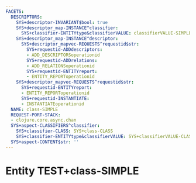 ```yaml
---
FACETS:
  DESCRIPTORS:
    SYS+descriptor-INVARIANT$bool: true
    SYS+descriptor_map-INSTANCE^classifier:
      SYS+classifier-ENTITYtype&classifierVALUE: classifierVALUE-SIMPLE
    SYS+descriptor_map-INSTANCE^descriptor:
      SYS+descriptor_mapvec-REQUESTS^requestid$str:
        SYS+requestid-ADDdescriptors:
        - ADD_DESCRIPTORSoperationid
        SYS+requestid-ADDrelations:
        - ADD_RELATIONSoperationid
        SYS+requestid-ENTITYreport:
        - ENTITY_REPORToperationid
    SYS+descriptor_mapvec-REQUESTS^requestid$str:
      SYS+requestid-ENTITYreport:
      - ENTITY_REPORToperationid
      SYS+requestid-INSTANTIATE:
      - INSTANTIATEoperationid
  NAME: class-SIMPLE
  REQUEST-PORT-STACK:
  - clojure.core.async.chan
  SYS+aspect-CLASSIFIERS^classifier:
    SYS+classifier-CLASS: SYS+class-CLASS
    SYS+classifier-ENTITYtype&classifierVALUE: SYS+classifierVALUE-CLASS
  SYS+aspect-CONTENT$str: ''
---
```

# Entity TEST+class-SIMPLE

